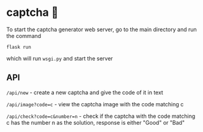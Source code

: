 # captcha :hugs:

To start the captcha generator web server, go to the main directory and run the command
```
flask run
```
which will run ```wsgi.py``` and start the server

## API

```/api/new``` - create a new captcha and give the code of it in text

```/api/image?code=c``` - view the captcha image with the code matching c

```/api/check?code=c&number=n``` - check if the captcha with the code matching c has the number n as the solution, response is either "Good" or "Bad"
